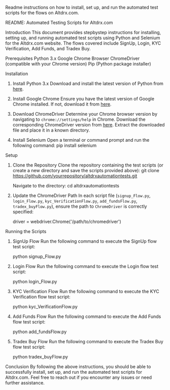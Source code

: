 Readme instructions on how to install, set up, and run the automated test scripts for the flows on Altdrx.com.

README: Automated Testing Scripts for Altdrx.com

 Introduction
This document provides stepbystep instructions for installing, setting up, and running automated test scripts using Python and Selenium for the Altdrx.com website. The flows covered include SignUp, Login, KYC Verification, Add Funds, and Tradex Buy.

 Prerequisites
 Python 3.x
 Google Chrome Browser
 ChromeDriver (compatible with your Chrome version)
 Pip (Python package installer)

 Installation

1. Install Python 3.x
   Download and install the latest version of Python from [here](https://www.python.org/downloads/).

2. Install Google Chrome
   Ensure you have the latest version of Google Chrome installed. If not, download it from [here](https://www.google.com/chrome/).

3. Download ChromeDriver
    Determine your Chrome browser version by navigating to `chrome://settings/help` in Chrome.
    Download the corresponding ChromeDriver version from [here](https://sites.google.com/a/chromium.org/chromedriver/downloads).
    Extract the downloaded file and place it in a known directory.

4. Install Selenium
   Open a terminal or command prompt and run the following command:
   pip install selenium
   
 Setup

1. Clone the Repository
   Clone the repository containing the test scripts (or create a new directory and save the scripts provided above):
   git clone https://github.com/yourrepository/altdrxautomationtests.git
   
   Navigate to the directory:
   cd altdrxautomationtests
   

2. Update the ChromeDriver Path
   In each script file (`signup_Flow.py`, `login_Flow.py`, `kyc_VerificationFlow.py`, `add_fundsFlow.py`, `tradex_buyFlow.py`), ensure the path to `ChromeDriver` is correctly specified:
  
   driver = webdriver.Chrome('/path/to/chromedriver')
   
 Running the Scripts

1. SignUp Flow
   Run the following command to execute the SignUp flow test script:
   
   python signup_Flow.py
   

2. Login Flow
   Run the following command to execute the Login flow test script:
   
   python login_Flow.py
   

3. KYC Verification Flow
   Run the following command to execute the KYC Verification flow test script:
   
   python kyc_VerificationFlow.py
   

4. Add Funds Flow
   Run the following command to execute the Add Funds flow test script:
   
   python add_fundsFlow.py
   

5. Tradex Buy Flow
   Run the following command to execute the Tradex Buy flow test script:
   
   python tradex_buyFlow.py
   

Conclusion
By following the above instructions, you should be able to successfully install, set up, and run the automated test scripts for Altdrx.com. Feel free to reach out if you encounter any issues or need further assistance.
